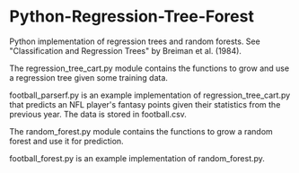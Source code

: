 Python-Regression-Tree-Forest
=============================

Python implementation of regression trees and random forests. See "Classification and Regression Trees" by Breiman et al. (1984).

The regression_tree_cart.py module contains the functions to grow and use a regression tree given some training data.

football_parserf.py is an example implementation of regression_tree_cart.py that predicts an NFL player's fantasy points given their statistics from the previous year. The data is stored in football.csv. 

The random_forest.py module contains the functions to grow a random forest and use it for prediction. 

football_forest.py is an example implementation of random_forest.py.
